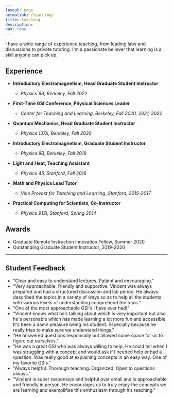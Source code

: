 ```yaml
---
layout: page
permalink: /teaching/
title: teaching
description: 
nav: true
---
```


I have a wide range of experience teaching, from leading labs and discussions to private tutoring. I'm a passionate believer that learning is a skill anyone can pick up.

## Experience
- **Introductory Electromagnetism, Head Graduate Student Instructor**
  - _Physics 8B, Berkeley, Fall 2022_
- **First-Time GSI Conference, Physical Sciences Leader**
  - _Center for Teaching and Learning, Berkeley, Fall 2020, 2021, 2022_
- **Quantum Mechanics, Head Graduate Student Instructor**
  - _Physics 137A, Berkeley, Fall 2020_

- **Introductory Electromagnetism, Graduate Student Instructor**
  - _Physics 8B, Berkeley, Fall 2019_


- **Light and Heat, Teaching Assistant**
  - _Physics 45, Stanford, Fall 2016_


- **Math and Physics Lead Tutor**
  - _Vice Provost for Teaching and Learning, Stanford, 2015-2017_

- **Practical Computing for Scientists, Co-Instructor**
  - _Physics 91SI, Stanford, Spring 2014_

## Awards
- Graduate Remote Instruction Innovation Fellow, Summer 2020
- Outstanding Graduate Student Instructor, 2019-2020


----------------

## Student Feedback


<!-- - "Attentive to students and gentle explanations to students. Very responsive" -->
<!-- - "He answered questions responsibly but allowed some space for us to figure out ourselves." -->
<!-- - "Very approachable, friendly and supportive. Vincent was always prepared and had a structured discussion and lab period. He always described the topics in a variety of ways so as to help all the students with various levels of understanding comprehend the topic." -->
<!-- - "He is very clear when he explains problems and new material. He will listen to everyone and ensure that each person understands every problem. He also was very helpful with equipment set up. He was also available throughout the lab and made us think deeper into each topic." -->
<!-- - "One of the most approachable GSI's I have ever had!" -->
<!-- -  "I enjoyed attending discussion sections with Vincent. He was very knowledgeable of the course material and patient. His lectures were a great resource and the problems we did in discussion section were exam–level. He was respectful and explained concepts thoroughly." -->
<!-- - "Vincent knows what he’s talking about which is very important but also he's personable which has made learning a lot more fun and accessible. It's been a damn pleasure being his student. Especially because he really tries to make sure we understand things " -->
<!-- - "He was a great GSI who was always willing to help. He could tell when I was struggling with a concept and would ask if I needed help or had a question. Was really good at explaining concepts in an easy way. One of my favorite GSIs." -->
<!-- - "Vincent is super responsive and helpful over email and is approachable and friendly in person. He encourages us to truly enjoy the concepts we are learning and exemplifies this enthusiasm through his teaching." -->


- "Clear and easy to understand lectures. Patient and encouraging."
- "Very approachable, friendly and supportive. Vincent was always prepared and had a structured discussion and lab period. He always described the topics in a variety of ways so as to help all the students with various levels of understanding comprehend the topic."
- "One of the most approachable GSI's I have ever had!"
- "Vincent knows what he’s talking about which is very important but also he's personable which has made learning a lot more fun and accessible. It's been a damn pleasure being his student. Especially because he really tries to make sure we understand things."
- "He answered questions responsibly but allowed some space for us to figure out ourselves."
- "He was a great GSI who was always willing to help. He could tell when I was struggling with a concept and would ask if I needed help or had a question. Was really good at explaining concepts in an easy way. One of my favorite GSIs."
- "Always helpful. Thorough teaching. Organized. Open to questions always."
- "Vincent is super responsive and helpful over email and is approachable and friendly in person. He encourages us to truly enjoy the concepts we are learning and exemplifies this enthusiasm through his teaching."
